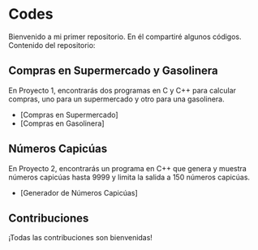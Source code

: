 # Codes

Bienvenido a mi primer repositorio. En él compartiré algunos códigos.
Contenido del repositorio:

## Compras en Supermercado y Gasolinera

En Proyecto 1, encontrarás dos programas en C y C++ para calcular compras, uno para un supermercado y otro para una gasolinera. 

- [Compras en Supermercado]
- [Compras en Gasolinera]

## Números Capicúas

En Proyecto 2, encontrarás un programa en C++ que genera y muestra números capicúas hasta 9999 y limita la salida a 150 números capicúas.

- [Generador de Números Capicúas]

## Contribuciones
¡Todas las contribuciones son bienvenidas!
